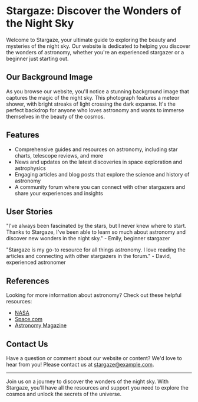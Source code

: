 <!--font:Orbitron-->

# Stargaze: Discover the Wonders of the Night Sky

Welcome to Stargaze, your ultimate guide to exploring the beauty and mysteries of the night sky. Our website is dedicated to helping you discover the wonders of astronomy, whether you're an experienced stargazer or a beginner just starting out.

## Our Background Image

As you browse our website, you'll notice a stunning background image that captures the magic of the night sky. This photograph features a meteor shower, with bright streaks of light crossing the dark expanse. It's the perfect backdrop for anyone who loves astronomy and wants to immerse themselves in the beauty of the cosmos.

## Features

- Comprehensive guides and resources on astronomy, including star charts, telescope reviews, and more
- News and updates on the latest discoveries in space exploration and astrophysics
- Engaging articles and blog posts that explore the science and history of astronomy
- A community forum where you can connect with other stargazers and share your experiences and insights

## User Stories

"I've always been fascinated by the stars, but I never knew where to start. Thanks to Stargaze, I've been able to learn so much about astronomy and discover new wonders in the night sky." - Emily, beginner stargazer

"Stargaze is my go-to resource for all things astronomy. I love reading the articles and connecting with other stargazers in the forum." - David, experienced astronomer

## References

Looking for more information about astronomy? Check out these helpful resources:

- [NASA](#nasa)
- [Space.com](#spacecom)
- [Astronomy Magazine](#astronomy-magazine)

## Contact Us

Have a question or comment about our website or content? We'd love to hear from you! Please contact us at [stargaze@example.com](mailto:stargaze@example.com).

---

Join us on a journey to discover the wonders of the night sky. With Stargaze, you'll have all the resources and support you need to explore the cosmos and unlock the secrets of the universe.

<!--

Write me content for website with wallpaper which alt text is:

"A photograph of a meteor shower, with bright streaks of light crossing the night sky."

The name/title of the page should not be 1:1 copy of the alt text but rather a real content of the website which is using this wallpaper.

- Use markdown format 
- Start with heading
- Heading should be short and concise
- The content should look like a real website 
- The website should not be about the wallpaper, wallpaper is just a related background
- Heading should be contain work "wallpaper" or "background"
- Include real sections like references, contact, user stories, etc. use things relevant to the page purpose.
- Feel free to use structure like headings, bullets, numbering, blockquotes, paragraphs, horizontal lines, etc.
- You can use formatting like bold or _italic_
- You can include UTF-8 emojis
- Links should be only #hash anchors (and you can refer to the document itself)
- Do not include images


---


# Stargaze: Explore the Beauty of the Night Sky with Our Astronomy Wallpaper

Welcome to Stargaze, your one-stop-shop for all things astronomy-related. Our website is dedicated to helping you explore the beauty of the night sky, whether you're an experienced astronomer or a beginner just starting out.

## Our Astronomy Wallpaper

Our stunning wallpaper features a photograph of a meteor shower, with bright streaks of light crossing the night sky. It's the perfect background for anyone who loves stargazing and wants to bring a little bit of the night sky into their daily life.

## Features

- High-quality wallpaper featuring a beautiful photograph of a meteor shower
- Available in a variety of resolutions to fit any screen size
- Easy to download and install on your device

## User Stories

"I love using the Stargaze wallpaper on my computer. It reminds me of the beauty of the night sky every time I turn it on." - Sarah, avid stargazer

"I'm not an astronomer, but I love the Stargaze wallpaper because it's so calming and peaceful." - John, casual stargazer

## References

Looking for more information about astronomy? Check out these helpful resources:

- [NASA](#nasa)
- [Space.com](#spacecom)
- [Astronomy Magazine](#astronomy-magazine)

## Contact Us

Have a question or comment about our website or wallpaper? We'd love to hear from you! Please contact us at [stargaze@example.com](mailto:stargaze@example.com).

---

Bring the beauty of the night sky into your daily life with our astronomy wallpaper. Download it today and start exploring the wonders of the universe!


---


Heading should not include word "wallpaper". The website should not be about the wallpaper itself, wallpaper is just a related background, rewrite whole content.


---


# Stargaze: Discover the Wonders of the Night Sky

Welcome to Stargaze, your ultimate guide to exploring the beauty and mysteries of the night sky. Our website is dedicated to helping you discover the wonders of astronomy, whether you're an experienced stargazer or a beginner just starting out.

## Our Background Image

As you browse our website, you'll notice a stunning background image that captures the magic of the night sky. This photograph features a meteor shower, with bright streaks of light crossing the dark expanse. It's the perfect backdrop for anyone who loves astronomy and wants to immerse themselves in the beauty of the cosmos.

## Features

- Comprehensive guides and resources on astronomy, including star charts, telescope reviews, and more
- News and updates on the latest discoveries in space exploration and astrophysics
- Engaging articles and blog posts that explore the science and history of astronomy
- A community forum where you can connect with other stargazers and share your experiences and insights

## User Stories

"I've always been fascinated by the stars, but I never knew where to start. Thanks to Stargaze, I've been able to learn so much about astronomy and discover new wonders in the night sky." - Emily, beginner stargazer

"Stargaze is my go-to resource for all things astronomy. I love reading the articles and connecting with other stargazers in the forum." - David, experienced astronomer

## References

Looking for more information about astronomy? Check out these helpful resources:

- [NASA](#nasa)
- [Space.com](#spacecom)
- [Astronomy Magazine](#astronomy-magazine)

## Contact Us

Have a question or comment about our website or content? We'd love to hear from you! Please contact us at [stargaze@example.com](mailto:stargaze@example.com).

---

Join us on a journey to discover the wonders of the night sky. With Stargaze, you'll have all the resources and support you need to explore the cosmos and unlock the secrets of the universe.

-->
